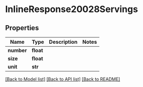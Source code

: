 # InlineResponse20028Servings

## Properties
Name | Type | Description | Notes
------------ | ------------- | ------------- | -------------
**number** | **float** |  | 
**size** | **float** |  | 
**unit** | **str** |  | 

[[Back to Model list]](../README.md#documentation-for-models) [[Back to API list]](../README.md#documentation-for-api-endpoints) [[Back to README]](../README.md)


